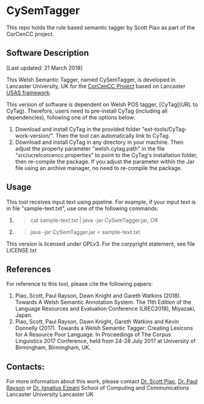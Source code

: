 # CySemTagger
This repo holds the rule based semantic tagger by Scott Piao as part of the CorCenCC project.

## Software Description

[Last updated: 21 March 2018]

This Welsh Semantic Tagger, named CySemTagger, is developed in Lancaster University, UK for the [CorCenCC Project](http://www.corcencc.org/) based on Lancaster [USAS framework](http://ucrel.lancs.ac.uk/usas/).

This version of software is dependent on Welsh POS tagger, [CyTag](URL to CyTag). Therefore, users need to pre-install CyTag (including all dependencies), following one of the options below:
1) Download and install CyTag in the provided folder "ext-tools/CyTag-work-version/". Then the tool can automatically link to CyTag.
2) Download and install CyTag in any directory in your machine. Then adjust the property parameter "welsh.cytag.path" in the file "src/ucrelcorcencc.properties" to point to the CyTag's installation folder, then re-compile the package. If you adjust the parameter within the Jar file using an archive manager, no need to re-compile the package.

## Usage
This tool receives input text using pipeline. For example, if your input text is in file "sample-text.txt", use one of the following commands:
1) >cat sample-text.txt | java -jar CySemTagger.jar, OR
2) >java -jar CySemTagger.jar < sample-text.txt

This version is licensed under GPLv3. For the corpyright statement, see file LICENSE.txt

## References
For reference to this tool, please cite the following papers:
1) Piao, Scott, Paul Rayson, Dawn Knight and Gareth Watkins (2018). Towards A Welsh Semantic Annotation System. The 11th Edition of the Language Resources and Evaluation Conference (LREC2018), Miyazaki, Japan. 
2) Piao, Scott, Paul Rayson, Dawn Knight, Gareth Watkins and Kevin Donnelly (2017). Towards a Welsh Semantic Tagger: Creating Lexicons for A Resource Poor Language. In Proceedings of The Corpus Linguistics 2017 Conference, held from 24-28 July 2017 at University of Birmingham, Birmingham, UK.

## Contacts:
For more information about this work, please contact [Dr. Scott Piao](mailto:s.piao@lancaster.ac.uk), [Dr. Paul Rayson](mailto:p.rayson@lancaster.ac.uk) or [Dr. Ignatius Ezeani](i.ezeani@lancaster.ac.uk)
School of Computing and Communications
Lancaster University
Lancaster
UK
